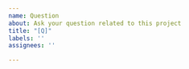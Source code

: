 ```yaml
---
name: Question
about: Ask your question related to this project
title: "[Q]"
labels: ''
assignees: ''

---
```



